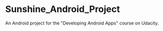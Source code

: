 # Sunshine_Android_Project
An Android project for the "Developing Android Apps" course  on Udacity.
